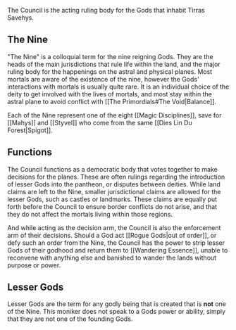 The Council is the acting ruling body for the Gods that inhabit Tirras Savehys. 
## The Nine

"The Nine" is a colloquial term for the nine reigning Gods. They are the heads of the main jurisdictions that rule life within the land, and the major ruling body for the happenings on the astral and physical planes. Most mortals are aware of the existence of the nine, however the Gods' interactions with mortals is usually quite rare. It is an individual choice of the deity to get involved with the lives of mortals, and most stay within the astral plane to avoid conflict with [[The Primordials#The Void|Balance]].

Each of the Nine represent one of the eight [[Magic Disciplines]], save for [[Mahys]] and [[Styvel]] who come from the same [[Dies Lin Du Forest|Spigot]]. 
## Functions

The Council functions as a democratic body that votes together to make decisions for the planes. These are often rulings regarding the introduction of lesser Gods into the pantheon, or disputes between deities. While land claims are left to the Nine, smaller jurisdictional claims are allowed for the lesser Gods, such as castles or landmarks. These claims are equally put forth before the Council to ensure border conflicts do not arise, and that they do not affect the mortals living within those regions.  

And while acting as the decision arm, the Council is also the enforcement arm of their decisions. Should a God act [[Rogue Gods|out of order]], or defy such an order from the Nine, the Council has the power to strip lesser Gods of their godhood and return them to [[Wandering Essence]], unable to reconvene with anything else and banished to wander the lands without purpose or power. 
## Lesser Gods

Lesser Gods are the term for any godly being that is created that is **not** one of the Nine. This moniker does not speak to a Gods power or ability, simply that they are not one of the founding Gods. 